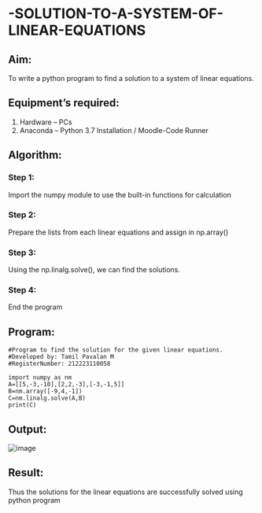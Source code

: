 # -SOLUTION-TO-A-SYSTEM-OF-LINEAR-EQUATIONS
## Aim:
To write a python program to find a solution to a system of linear equations.
## Equipment’s required:
1. 	Hardware – PCs
2. 	Anaconda – Python 3.7 Installation / Moodle-Code Runner
## Algorithm:
### Step 1: 
Import the numpy module to use the built-in functions for calculation
### Step 2: 
Prepare the lists from each linear equations and assign in np.array()
### Step 3: 
Using the np.linalg.solve(), we can find the solutions.
### Step 4: 
End the program
## Program:
```
#Program to find the solution for the given linear equations.
#Developed by: Tamil Pavalan M
#RegisterNumber: 212223110058

import numpy as nm
A=[[5,-3,-10],[2,2,-3],[-3,-1,5]]
B=nm.array([-9,4,-1])
C=nm.linalg.solve(A,B)
print(C)
```
## Output:
![image](https://github.com/user-attachments/assets/b8327aba-ee2b-49d1-8e8e-e0201683f3f0)

## Result: 
Thus the solutions for the linear equations are successfully solved using python program

